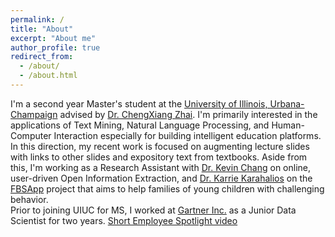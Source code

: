 ```yaml
---
permalink: /
title: "About"
excerpt: "About me"
author_profile: true
redirect_from: 
  - /about/
  - /about.html
---
```


I'm a second year Master's student at the [University of Illinois, Urbana-Champaign](https://cs.illinois.edu/) advised by [Dr. ChengXiang Zhai](http://czhai.cs.illinois.edu/). I'm  primarily interested in the applications of Text Mining, Natural Language Processing, and Human-Computer Interaction especially for building intelligent education platforms. In this direction, my recent work is focused on augmenting lecture slides with links to other slides and expository text from textbooks. Aside from this, I'm working as a Research Assistant with [Dr. Kevin Chang](http://www.forwarddatalab.org/kevinccchang) on online, user-driven Open Information Extraction, and [Dr. Karrie Karahalios](http://social.cs.uiuc.edu/people/kkarahal.html) on the [FBSApp](http://fbs.vkcsites.org/) project that aims to help families of young children with challenging behavior. <br>
Prior to joining UIUC for MS, I worked at [Gartner Inc.](https://www.gartner.com/en) as a Junior Data Scientist for two years. [Short Employee Spotlight video](https://www.youtube.com/watch?v=wx9wXUjYo5k)



